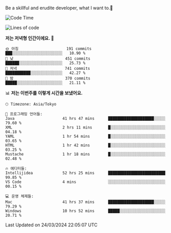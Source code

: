 Be a skillful and erudite developer, what I want to.👶

<!--START_SECTION:waka-->
![Code Time](http://img.shields.io/badge/Code%20Time-588%20hrs%2039%20mins-blue)

![Lines of code](https://img.shields.io/badge/%EC%A0%80%EB%8A%94%20%EC%97%AC%ED%83%9C%EA%B9%8C%EC%A7%80%20-1.0%20million%20%EC%A4%84%EC%9D%98%20%EC%BD%94%EB%93%9C%EB%A5%BC%20%EC%9E%91%EC%84%B1%ED%96%88%EC%96%B4%EC%9A%94.-blue)

**저는 저녁형 인간이에요. 🦉** 

```text
🌞 아침                     191 commits         ███░░░░░░░░░░░░░░░░░░░░░░   10.90 % 
🌆 낮　                     451 commits         ██████░░░░░░░░░░░░░░░░░░░   25.73 % 
🌃 저녁                     741 commits         ███████████░░░░░░░░░░░░░░   42.27 % 
🌙 밤　                     370 commits         █████░░░░░░░░░░░░░░░░░░░░   21.11 % 
```


📊 **저는 이번주를 이렇게 시간을 보냈어요.** 

```text
🕑︎ Timezone: Asia/Tokyo

💬 프로그래밍 언어들: 
Java                     41 hrs 47 mins      ████████████████████░░░░░   79.60 % 
XML                      2 hrs 11 mins       █░░░░░░░░░░░░░░░░░░░░░░░░   04.18 % 
YAML                     1 hr 54 mins        █░░░░░░░░░░░░░░░░░░░░░░░░   03.65 % 
HTML                     1 hr 42 mins        █░░░░░░░░░░░░░░░░░░░░░░░░   03.25 % 
Mustache                 1 hr 18 mins        █░░░░░░░░░░░░░░░░░░░░░░░░   02.48 % 

🔥 에디터들: 
Intellijidea             52 hrs 25 mins      █████████████████████████   99.85 % 
VS Code                  4 mins              ░░░░░░░░░░░░░░░░░░░░░░░░░   00.15 % 

💻 운영 체제들: 
Mac                      41 hrs 37 mins      ████████████████████░░░░░   79.29 % 
Windows                  10 hrs 52 mins      █████░░░░░░░░░░░░░░░░░░░░   20.71 % 
```


 Last Updated on 24/03/2024 22:05:07 UTC
<!--END_SECTION:waka-->
